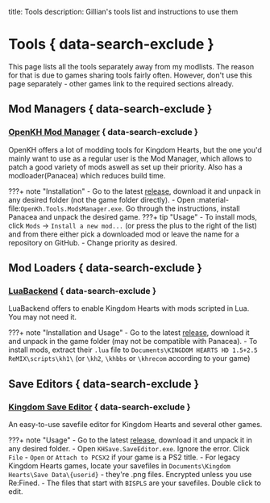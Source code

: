 title: Tools
description: Gillian's tools list and instructions to use them

# Tools { data-search-exclude }
This page lists all the tools separately away from my modlists. The reason for that is due to games sharing tools fairly often. However, don't use this page separately - other games link to the required sections already.

## Mod Managers { data-search-exclude }
### [OpenKH Mod Manager](https://github.com/OpenKH/OpenKh/) { data-search-exclude }
OpenKH offers a lot of modding tools for Kingdom Hearts, but the one you'd mainly want to use as a regular user is the Mod Manager, which allows to patch a good variety of mods aswell as set up their priority. Also has a modloader(Panacea) which reduces build time.

???+ note "Installation"
    - Go to the latest [release](https://github.com/OpenKH/OpenKh/releases), download it and unpack in any desired folder (not the game folder directly).
    - Open :material-file:`OpenKh.Tools.ModsManager.exe`. Go through the instructions, install Panacea and unpack the desired game.
???+ tip "Usage"
    - To install mods, click `Mods` -> `Install a new mod...` (or press the plus to the right of the list) and from there either pick a downloaded mod or leave the name for a repository on GitHub.
    - Change priority as desired.

## Mod Loaders { data-search-exclude }
### [LuaBackend](https://github.com/Sirius902/LuaBackend/) { data-search-exclude }
LuaBackend offers to enable Kingdom Hearts with mods scripted in Lua. You may not need it.

???+ note "Installation and Usage"
    - Go to the latest [release](https://github.com/Sirius902/LuaBackend/releases), download it and unpack in the game folder (may not be compatible with Panacea).
    - To install mods, extract their `.lua` file to `Documents\KINGDOM HEARTS HD 1.5+2.5 ReMIX\scripts\kh1\` (or `\kh2`, `\khbbs` or `\khrecom` according to your game)

## Save Editors { data-search-exclude }
### [Kingdom Save Editor](https://github.com/Xeeynamo/KingdomSaveEditor) { data-search-exclude }
An easy-to-use savefile editor for Kingdom Hearts and several other games.

???+ note "Usage"
    - Go to the latest [release](https://github.com/Xeeynamo/KingdomSaveEditor/releases), download it and unpack it in any desired folder.
    - Open `KHSave.SaveEditor.exe`. Ignore the error. Click `File` - `Open` or `Attach to PCSX2` if your game is a PS2 title.
    - For legacy Kingdom Hearts games, locate your savefiles in `Documents\Kingdom Hearts\Save Data\{userid}` - they're .png files. Encrypted unless you use Re:Fined.
    - The files that start with `BISPLS` are your savefiles. Double click to edit.